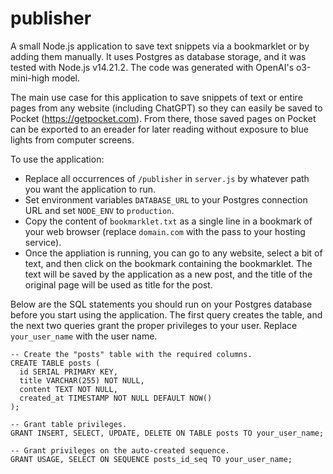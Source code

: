 # publisher
A small Node.js application to save text snippets via a bookmarklet or by adding them manually. It uses Postgres as database storage, and it was tested with Node.js v14.21.2. The code was generated with OpenAI's o3-mini-high model.

The main use case for this application to save snippets of text or entire pages from any website (including ChatGPT) so they can easily be saved to Pocket (https://getpocket.com). From there, those saved pages on Pocket can be exported to an ereader for later reading without exposure to blue lights from computer screens.

To use the application:

- Replace all occurrences of `/publisher` in `server.js` by whatever path you want the application to run.
- Set environment variables `DATABASE_URL` to your Postgres connection URL and set `NODE_ENV` to `production`.
- Copy the content of `bookmarklet.txt` as a single line in a bookmark of your web browser (replace `domain.com` with the pass to your hosting service).
- Once the appliation is running, you can go to any website, select a bit of text, and then click on the bookmark containing the bookmarklet. The text will be saved by the application as a new post, and the title of the original page will be used as title for the post.

Below are the SQL statements you should run on your Postgres database before you start using the application. The first query creates the table, and the next two queries grant the proper privileges to your user. Replace `your_user_name` with the user name.

```
-- Create the "posts" table with the required columns.
CREATE TABLE posts (
  id SERIAL PRIMARY KEY,
  title VARCHAR(255) NOT NULL,
  content TEXT NOT NULL,
  created_at TIMESTAMP NOT NULL DEFAULT NOW()
);

-- Grant table privileges.
GRANT INSERT, SELECT, UPDATE, DELETE ON TABLE posts TO your_user_name;

-- Grant privileges on the auto-created sequence.
GRANT USAGE, SELECT ON SEQUENCE posts_id_seq TO your_user_name;
```
